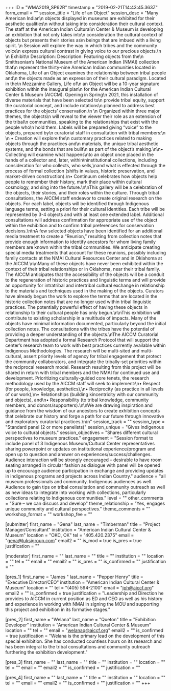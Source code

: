 +++
ID = "WMA2019_SP62R"
timestamp = "2019-02-21T14:43:45.363Z"
form_email = ""
session_title = "Life of an Object"
session_desc = "Many American Indian\n  objects displayed in museums are exhibited for their aesthetic qualities\n  without taking into consideration their cultural context.  The staff at the American Indian Cultural\n  Center & Museum is developing an exhibition that not only takes into\n  consideration the cultural context of objects but presents their stories as\n  beings that are imbued with a living spirit. \n  Session will explore the way in which tribes and the community voice\n  express cultural contrast in giving voice to our precious objects.\n   \n  Exhibit\n  Description:  Description: Featuring objects from the\n  Smithsonian’s National Museum of the American Indian (NMAI) collection that\n  represent the thirty-nine American Indian communities located in Oklahoma, Life of an Object examines the relationship between tribal people and\n  the objects made as an expression of their cultural paradigm. Located in the\n  Mezzanine Gallery, Life of\n  an Object will be a 10-year signature exhibition within the inaugural plan\n  for the American Indian Cultural Center & Museum (AICCM). Opening in Spring\n  2021, this installation of diverse materials that have been selected to\n  provide tribal equity, support the curatorial concept, and include rotations\n  planned to address best practices for the objects’ conservation.\n   \n  Organized within three major themes, the objects\n  will reveal to the viewer their role as an extension of the tribal\n  communities, speaking to the relationships that exist with the people who\n  hold them. Labels will be prepared giving “voice” to the objects, prepared by\n  curatorial staff in consultation with tribal members:\n   \n  • Creation will explore the\n  customary practices related to making objects through the practices and\n  materials, the unique tribal aesthetic systems, and the bonds that are built\n  as part of the object’s making.\n\n• Collecting will examine what happens\nto an object once placed in the hands of a collector and, later, within\ninstitutional collections, including consideration for who collects, who sells,\nand what is effected through the process of formal collection (shifts in values, historic preservation, and market-driven construction).\n• Continuum celebrates how objects help people to remember their history, mark their place within cultural cosmology, and sing into the future.\n\nThis gallery will be a celebration of the objects, their stories, and their roles within the culture. Through tribal consultations, the AICCM staff endeavor to create original research on the objects. For each label, objects will be identified through Indigenous language terms, setting a priori for their cultural identities. Each tribe will be represented by 3-4 objects and with at least one extended label. Additional consultations will address confirmation for appropriate use of the object within the exhibition and to confirm tribal preferences for conservation decisions.\n\nA few selected objects have been identified for an additional media treatment to create a “Reunion,” resulting from collection notes that provide enough information to identify ancestors for whom living family members are known within the tribal communities. We anticipate creating special media treatments that account for these reunions, possibly including family contacts at the NMAI Cultural Resources Center and in Oklahoma at the AICCM.\n\nMany of these objects have never been exhibited within the context of their tribal relationships or in Oklahoma, near their tribal family. The AICCM anticipates that the accessibility of the objects will be a conduit to the regeneration of historic practices and linguistic terms and will provide an opportunity for intratribal and intertribal cultural exchange in relationship to the materials and techniques used in the making of the objects. Curators have already begun the work to explore the terms that are located in the historic collection notes that are no longer used within tribal linguistic practices. The potentially powerful effect of having these objects in relationship to their cultural people has only begun.\n\nThis exhibition will contribute to existing scholarship in a multitude of impacts. Many of the objects have minimal information documented, particularly beyond the initial collection notes. The consultations with the tribes have the potential of providing a deeper understanding of the objects.\nThe AICCM Curatorial Department has adopted a formal Research Protocol that will support the center’s research team to work with best practices currently available within Indigenous Methodologies. The research will be multi-sited and multi-cultural, assert priority levels of agency for tribal engagement that protect the community collaborators, and integrate the tribally-set priorities within the reciprocal research model. Research resulting from this project will be shared in return with tribal members and the NMAI for continued use and development. Prioritizing culturally-guided core tenets, the research methodology used by the AICCM staff will seek to implement:\n• Respect (for people, knowledge, aesthetics),\n• Reciprocity (as practice in all levels of our work),\n• Relationships (building kincentricity with our community and objects), and\n• Responsibility (to tribal knowledge, community members, and donors/supporters).\n\nWe are drawing inspiration and guidance from the wisdom of our ancestors to create exhibition concepts that celebrate our history and forge a path for our future through innovative and exploratory curatorial practices.\n\n"
session_track = ""
session_type = "Standard panel (2 or more panelists)"
session_unique = "Gives indigenous voice to cultural objects."
session_objectives = "Shares different cultural perspectives to museum practices."
engagement = "Session format to include panel of 3 Indigenous Museum/Cultural Center representatives sharing powerpoint or updates on institutional experience/program and open up to question and answer on experiences/success/challenges. Audience interaction will be strongly encouraged – desirable to have room seating arranged in circular fashion as dialogue with panel will be opened up to encourage audience participation in exchange and providing updates in indigenous programs and projects across Indian Country."
audience = "all museum professionals and community. Indigenous audiences as well. Audience to gain tips on tribal consultation and community outreach as well as new ideas to integrate into working with collections, particularly collections relating to Indigenous communities."
level = ""
other_comments = "Sure – we can discuss and develop"
theme_relationship = "Yes, engages unique community and cultural perspectives."
theme_comments = ""
workshop_format = ""
workshop_fee = ""

[submitter]
first_name = "Gena"
last_name = "Timberman"
title = "Project Manager/Consultant"
institution = "American Indian Cultural Center & Museum"
location = "OKC, OK"
tel = "405.420.2375"
email = "gena@luksigroup.com"
email2 = ""
is_mod = true
is_pres = true
justification = ""

[moderator]
first_name = ""
last_name = ""
title = ""
institution = ""
location = ""
tel = ""
email = ""
email2 = ""
is_pres = ""
is_confirmed = ""
justification = ""

[pres_1]
first_name = "James "
last_name = "Pepper Henry"
title = "Executive Director/CEO"
institution = "American Indian Cultural Center & Museum"
location = ""
tel = "(405) 594-2100"
email = "jph@aiccf.org"
email2 = ""
is_confirmed = true
justification = "Leadership and Direction he provides to AICCM in current position as ED and CEO as well as his history and experience in working with NMAI in signing the MOU and supporting this project and exhibition in its formative stages."

[pres_2]
first_name = "Welana"
last_name = "Queton"
title = "Exhibition Developer"
institution = "American Indian Cultural Center & Museum"
location = ""
tel = ""
email = "welanaq@aiccf.org"
email2 = ""
is_confirmed = true
justification = "Welana is the primary lead on the development of this special exhibition. She has conducted countless hours on its research and has been integral to the tribal consultations and community outreach furthering the exhibition development."

[pres_3]
first_name = ""
last_name = ""
title = ""
institution = ""
location = ""
tel = ""
email = ""
email2 = ""
is_confirmed = ""
justification = ""

[pres_4]
first_name = ""
last_name = ""
title = ""
institution = ""
location = ""
tel = ""
email = ""
email2 = ""
is_confirmed = ""
justification = ""
+++
